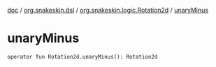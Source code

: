 [doc](../../index.md) / [org.snakeskin.dsl](../index.md) / [org.snakeskin.logic.Rotation2d](index.md) / [unaryMinus](./unary-minus.md)

# unaryMinus

`operator fun Rotation2d.unaryMinus(): Rotation2d`